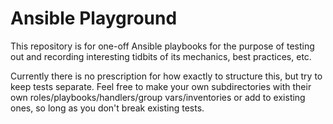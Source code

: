 # Ansible Playground

This repository is for one-off Ansible playbooks for the purpose of testing out
and recording interesting tidbits of its mechanics, best practices, etc.

Currently there is no prescription for how exactly to structure this, but try
to keep tests separate. Feel free to make your own subdirectories with their
own roles/playbooks/handlers/group vars/inventories or add to existing ones, so
long as you don't break existing tests.
